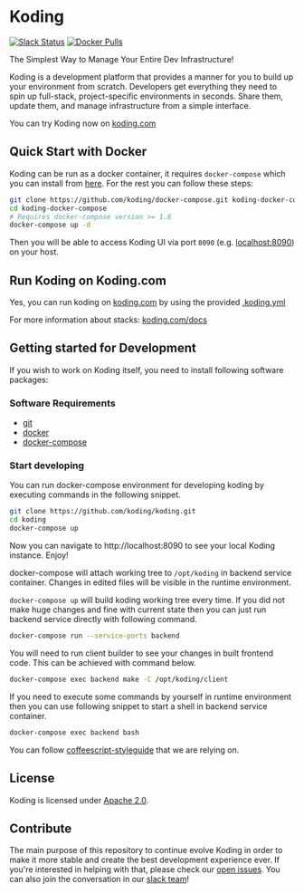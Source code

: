 # Koding

[![Slack Status](http://cebeci.koding.com/slackin/badge.svg)](https://cebeci.koding.com/slackin/)
[![Docker Pulls](https://img.shields.io/docker/pulls/koding/koding.svg?maxAge=2592000)](https://hub.docker.com/r/koding/koding/)

The Simplest Way to Manage Your Entire Dev Infrastructure!

Koding is a development platform that provides a manner for you to build up your
environment from scratch. Developers get everything they need to spin up
full-stack, project-specific environments in seconds. Share them, update them,
and manage infrastructure from a simple interface.

You can try Koding now on [koding.com](https://www.koding.com)

## Quick Start with Docker

Koding can be run as a docker container, it requires `docker-compose` which
you can install from [here](https://docs.docker.com/compose/install/). For the
rest you can follow these steps:

```bash
git clone https://github.com/koding/docker-compose.git koding-docker-compose
cd koding-docker-compose
# Requires docker-compose version >= 1.6
docker-compose up -d
```

Then you will be able to access Koding UI via port `8090` (e.g. [localhost:8090](http://localhost:8090)) on your host.

## Run Koding on Koding.com

Yes, you can run koding on [koding.com](https://www.koding.com) by using
the provided [.koding.yml](https://github.com/koding/koding/blob/master/.koding.yml)

For more information about stacks: [koding.com/docs](https://www.koding.com/docs/creating-an-aws-stack)

## Getting started for Development

If you wish to work on Koding itself, you need to install following software
packages:

### Software Requirements

- [git](https://git-scm.com)
- [docker](https://www.docker.com)
- [docker-compose](https://www.docker.com/products/docker-compose)

### Start developing

You can run docker-compose environment for developing koding by
executing commands in the following snippet.

```bash
git clone https://github.com/koding/koding.git
cd koding
docker-compose up
```

Now you can navigate to http://localhost:8090 to see your local Koding
instance. Enjoy!

docker-compose will attach working tree to `/opt/koding` in backend
service container.  Changes in edited files will be visible in the
runtime environment.

`docker-compose up` will build koding working tree every time.  If you
did not make huge changes and fine with current state then you can
just run backend service directly with following command.

```bash
docker-compose run --service-ports backend
```

You will need to run client builder to see your changes in built
frontend code. This can be achieved with command below.

```bash
docker-compose exec backend make -C /opt/koding/client
```

If you need to execute some commands by yourself in runtime
environment then you can use following snippet to start a shell in
backend service container.

```bash
docker-compose exec backend bash
```

You can follow [coffeescript-styleguide](https://github.com/koding/styleguide-coffeescript)
that we are relying on.

## License

Koding is licensed under [Apache 2.0](https://github.com/koding/koding/blob/master/LICENSE).

## Contribute

The main purpose of this repository to continue evolve Koding in order to make it more
stable and create the best development experience ever. If you're interested
in helping with that, please check our [open
issues](https://github.com/koding/koding/issues). You can also join the
conversation in our [slack team]!

[slack team]: http://cebeci.koding.com/slackin/
